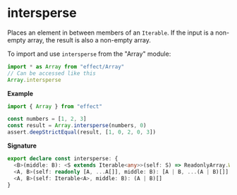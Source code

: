 # intersperse

Places an element in between members of an `Iterable`.
If the input is a non-empty array, the result is also a non-empty array.

To import and use `intersperse` from the "Array" module:

```ts
import * as Array from "effect/Array"
// Can be accessed like this
Array.intersperse
```

**Example**

```ts
import { Array } from "effect"

const numbers = [1, 2, 3]
const result = Array.intersperse(numbers, 0)
assert.deepStrictEqual(result, [1, 0, 2, 0, 3])
```

**Signature**

```ts
export declare const intersperse: {
  <B>(middle: B): <S extends Iterable<any>>(self: S) => ReadonlyArray.With<S, B | ReadonlyArray.Infer<S>>
  <A, B>(self: readonly [A, ...A[]], middle: B): [A | B, ...(A | B)[]]
  <A, B>(self: Iterable<A>, middle: B): (A | B)[]
}
```
